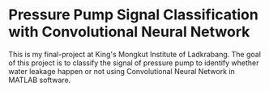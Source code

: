 # Pressure Pump Signal Classification with Convolutional Neural Network

This is my final-project at King's Mongkut Institute of Ladkrabang.
The goal of this project is to classify the signal of pressure pump to identify whether water leakage happen or not using Convolutional Neural Network in MATLAB software.
